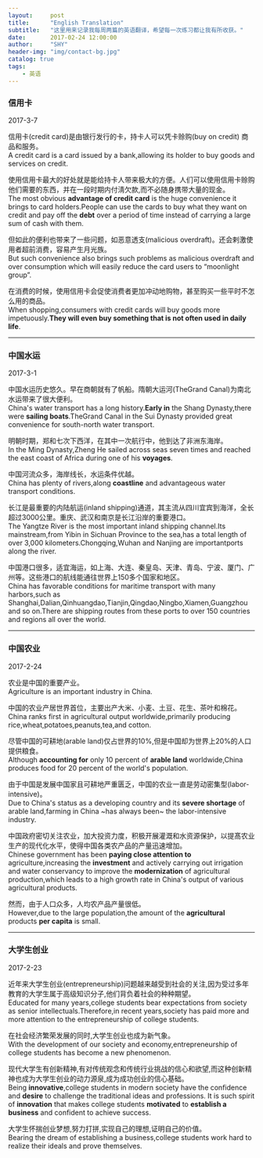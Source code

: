 ```yaml
---
layout:     post
title:      "English Translation"
subtitle:   "这里用来记录我每周两篇的英语翻译，希望每一次练习都让我有所收获。"
date:       2017-02-24 12:00:00
author:     "SHY"
header-img: "img/contact-bg.jpg"
catalog: true
tags:
    - 英语
---
```


### 信用卡
2017-3-7  

信用卡(credit card)是由银行发行的卡，持卡人可以凭卡赊购(buy on credit) 商品和服务。  
A credit card is a card issued by a bank,allowing its holder to buy goods and services on credit.

使用信用卡最大的好处就是能给持卡人带来极大的方便。人们可以使用信用卡赊购他们需要的东西，并在一段时期内付淸欠款,而不必随身携带大量的现金。  
The most obvious **advantage of credit card** is the huge convenience it brings to card holders.People can use the cards to buy what they want on credit and pay off the **debt** over a period of time instead of carrying a large sum of cash with them.

但如此的便利也带来了一些问题，如恶意透支(malicious overdraft)。还会剌激使用者超前消费，容易产生月光族。  
But such convenience also brings such problems as malicious overdraft and over consumption which will easily reduce the card users to “moonlight group”.

在消费的时候，使用信用卡会促使消费者更加冲动地购物，甚至购买一些平时不怎么用的商品。  
When shopping,consumers with credit cards will buy goods more impetuously.**They will even buy something that is not often used in daily life**.

---

### 中国水运
2017-3-1  

中国水运历史悠久。早在商朝就有了帆船。隋朝大运河(TheGrand Canal)为南北水运带来了很大便利。  
China's water transport has a long history.**Early in** the Shang Dynasty,there were **sailing boats**.TheGrand Canal in the Sui Dynasty provided great convenience for south-north water transport.

明朝时期，郑和七次下西洋，在其中一次航行中，他到达了非洲东海岸。  
In the Ming Dynasty,Zheng He sailed across seas seven times and reached the east coast of Africa during one of his **voyages**.

中国河流众多，海岸线长，水运条件优越。  
China has plenty of rivers,along **coastline** and advantageous water transport conditions.

长江是最重要的内陆航运(inland shipping)通道，其主流从四川宜宾到海洋，全长超过3000公里。重庆、武汉和南京是长江沿岸的重要港口。  
The Yangtze River is the most important inland shipping channel.Its mainstream,from Yibin in Sichuan Province to the sea,has a total length of over 3,000 kilometers.Chongqing,Wuhan and Nanjing are importantports along the river.

中国港口很多，适宜海运，如上海、大连、秦皇岛、天津、青岛、宁波、厦门、广州等。这些港口的航线能通往世界上150多个国家和地区。  
China has favorable conditions for maritime transport with many harbors,such as Shanghai,Dalian,Qinhuangdao,Tianjin,Qingdao,Ningbo,Xiamen,Guangzhou and so on.There are shipping routes from these ports to over 150 countries and regions all over the world.

---

### 中国农业
2017-2-24  

农业是中国的重要产业。  
Agriculture is an important industry in China.

中国的农业产居世界首位，主要出产大米、小麦、土豆、花生、茶叶和棉花。  
China ranks first in agricultural output worldwide,primarily producing rice,wheat,potatoes,peanuts,tea,and cotton.

尽管中国的可耕地(arable land)仅占世界的10%,但是中国却为世界上20%的人口提供粮食。  
Although __accounting for__ only 10 percent of __arable land__ worldwide,China produces food for 20 percent of the world's population.

由于中国是发展中国家且可耕地严重匮乏，中国的农业一直是劳动密集型(labor-intensive)。  
Due to China's status as a developing country and its __severe shortage__ of arable land,farming in China ~has always been~ the labor-intensive industry.

中国政府密切关注农业，加大投资力度，积极开展灌溉和水资源保护，以提髙农业生产的现代化水平，使得中国各类农产品的产量迅速增加。  
Chinese government has been __paying close attention to__ agriculture,increasing the __investment__ and actively carrying out irrigation and water conservancy to improve the __modernization__ of agricultural production,which leads to a high growth rate in China's output of various agricultural products.

然而，由于人口众多，人均农产品产量很低。  
However,due to the large population,the amount of the __agricultural__ products __per capita__ is small.

---

### 大学生创业
2017-2-23  

近年来大学生创业(entrepreneurship)问题越来越受到社会的关注,因为受过多年教育的大学生属于高级知识分子,他们背负着社会的种种期望。  
Educated for many years,college students bear expectations from society as senior intellectuals.Therefore,in recent years,society has paid more and more attention to the entrepreneurship of college students.

在社会经济繁荣发展的同时,大学生创业也成为新气象。  
With the development of our society and economy,entrepreneurship of college students has become a new phenomenon.

现代大学生有创新精神,有对传统观念和传统行业挑战的信心和欲望,而这种创新精神也成为大学生创业的动力源泉,成为成功创业的信心基础。  
Being **innovative**,college students in modern society have the confidence and **desire** to challenge the traditional ideas and professions. It is such spirit of **innovation** that makes college students **motivated** to **establish a business** and confident to achieve success.

大学生怀揣创业梦想,努力打拼,实现自己的理想,证明自己的价值。  
Bearing the dream of establishing a business,college students work hard to realize their ideals and prove themselves.
